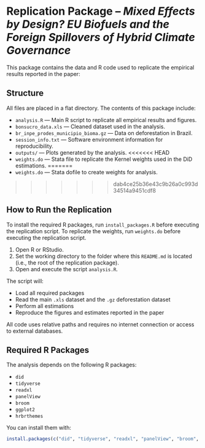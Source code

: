 # Replication Package – *Mixed Effects by Design? EU Biofuels and the Foreign Spillovers of Hybrid Climate Governance*

This package contains the data and R code used to replicate the empirical results reported in the paper:

## Structure

All files are placed in a flat directory. The contents of this package include:

- `analysis.R` — Main R script to replicate all empirical results and figures.
- `bonsucro_data.xls` — Cleaned dataset used in the analysis.
- `br_inpe_prodes_municipio_bioma.gz` — Data on deforestation in Brazil. 
- `session_info.txt` — Software environment information for reproducibility.
- `outputs/` — Plots generated by the analysis.
<<<<<<< HEAD
- `weights.do` — Stata file to replicate the Kernel weights used in the DiD estimations.
=======
- `weights.do` — Stata dofile to create weights for analysis.
>>>>>>> dab4ce25b36e43c9b26a0c993d34514a9451cdf8

## How to Run the Replication

To install the required R packages, run `install_packages.R` before executing the replication script.
To replicate the weights, run `weights.do` before executing the replication script.

1. Open R or RStudio.
2. Set the working directory to the folder where this `README.md` is located (i.e., the root of the replication package).
3. Open and execute the script `analysis.R`.

The script will:

- Load all required packages
- Read the main `.xls` dataset and the `.gz` deforestation dataset
- Perform all estimations
- Reproduce the figures and estimates reported in the paper

All code uses relative paths and requires no internet connection or access to external databases.

## Required R Packages

The analysis depends on the following R packages:

- `did`
- `tidyverse`
- `readxl`
- `panelView`
- `broom`
- `ggplot2`
- `hrbrthemes`

You can install them with:

```r
install.packages(c("did", "tidyverse", "readxl", "panelView", "broom", "ggplot2", "hrbrthemes"))
